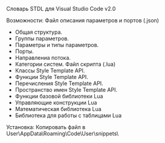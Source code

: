 Словарь STDL для Visual Studio Code v2.0

Возможности:
Файл описания параметров и портов (.json)
- Общая структура.
- Группы параметров.
- Параметры и типы параметров.
- Порты.
- Направлениа потока.
- Категории систем.
Файл скрипта (.lua)
- Классы Style Template API.
- Функции Style Template API.
- Перечисления Style Template API.
- Пространство имен Style Template API.
- Функции базовой библиотеки Lua
- Управляющие конструкции Lua
- Математическая библиотека Lua
- Библиотека для работы с таблицами Lua

Установка:
Копировать файл в  User\AppData\Roaming\Code\User\snippets\
